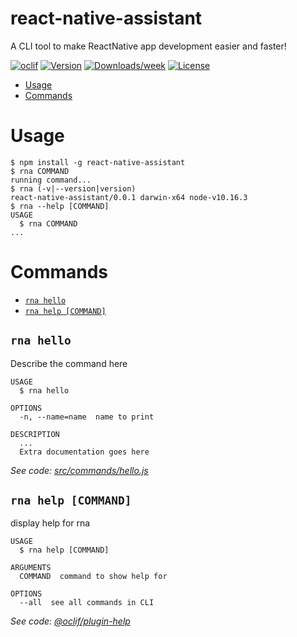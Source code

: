 react-native-assistant
======================

A CLI tool to make ReactNative app development easier and faster!

[![oclif](https://img.shields.io/badge/cli-oclif-brightgreen.svg)](https://oclif.io)
[![Version](https://img.shields.io/npm/v/react-native-assistant.svg)](https://npmjs.org/package/react-native-assistant)
[![Downloads/week](https://img.shields.io/npm/dw/react-native-assistant.svg)](https://npmjs.org/package/react-native-assistant)
[![License](https://img.shields.io/npm/l/react-native-assistant.svg)](https://github.com/swalahamani/react-native-assistant/blob/master/package.json)

<!-- toc -->
* [Usage](#usage)
* [Commands](#commands)
<!-- tocstop -->
# Usage
<!-- usage -->
```sh-session
$ npm install -g react-native-assistant
$ rna COMMAND
running command...
$ rna (-v|--version|version)
react-native-assistant/0.0.1 darwin-x64 node-v10.16.3
$ rna --help [COMMAND]
USAGE
  $ rna COMMAND
...
```
<!-- usagestop -->
# Commands
<!-- commands -->
* [`rna hello`](#rna-hello)
* [`rna help [COMMAND]`](#rna-help-command)

## `rna hello`

Describe the command here

```
USAGE
  $ rna hello

OPTIONS
  -n, --name=name  name to print

DESCRIPTION
  ...
  Extra documentation goes here
```

_See code: [src/commands/hello.js](https://github.com/swalahamani/react-native-assistant/blob/v0.0.1/src/commands/hello.js)_

## `rna help [COMMAND]`

display help for rna

```
USAGE
  $ rna help [COMMAND]

ARGUMENTS
  COMMAND  command to show help for

OPTIONS
  --all  see all commands in CLI
```

_See code: [@oclif/plugin-help](https://github.com/oclif/plugin-help/blob/v2.2.1/src/commands/help.ts)_
<!-- commandsstop -->
